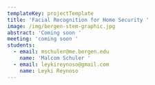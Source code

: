 ```yaml
---
templateKey: projectTemplate
title: 'Facial Recognition for Home Security '
image: /img/bergen-stem-graphic.jpg
abstract: 'Coming soon '
meeting: 'coming soon '
students:
  - email: mschuler@me.bergen.edu
    name: 'Malcom Schuler '
  - email: leykireynoso@gmail.com
    name: Leyki Reynoso
---
```


